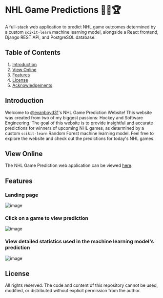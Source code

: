 # NHL Game Predictions 🏒🥅🏆

A full-stack web application to predict NHL game outcomes determined by a custom `scikit-learn` machine learning model, alongside a React frontend, Django REST API, and PostgreSQL database.

## Table of Contents
1. [Introduction](#introduction)
2. [View Online](#view-online)
3. [Features](#features)
4. [License](#license)
5. [Acknowledgements](#acknowledgements)

## Introduction

Welcome to [@evanboyd31](https://github.com/evanboyd31)'s NHL Game Prediction Website! This website was created from two of my biggest passions: Hockey and Software Engineering. The goal of this website is to provide insightful and accurate predictions for winners of upcoming NHL games, as determined by a custom `scikit-learn` Random Forest machine learning model. Feel free to explore the website and check out the predictions for today's NHL games.

## View Online

The NHL Game Prediction web application can be viewed [here](https://nhl-game-predictor.onrender.com/).

## Features

### Landing page
![image](https://github.com/user-attachments/assets/2016a170-f1a6-4847-ab16-fadc325e6e13)

### Click on a game to view prediction
![image](https://github.com/user-attachments/assets/f5f47296-7fbc-4220-9d35-862289e1e309)

### View detailed statistics used in the machine learning model's prediction
![image](https://github.com/user-attachments/assets/032f7e79-fb07-472b-8008-79d9f5239f5f)

## License 

All rights reserved. The code and content of this repository cannot be used, modified, or distributed without explicit permission from the author.
